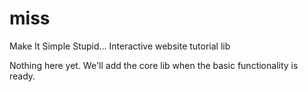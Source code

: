 miss
====

Make It Simple Stupid... Interactive website tutorial lib

Nothing here yet. We'll add the core lib when the basic functionality is ready.
